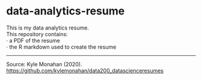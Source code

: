 # data-analytics-resume
This is my data analytics resume.              
This repository contains:          
· a PDF of the resume            
· the R markdown used to create the resume           
***
Source: Kyle Monahan (2020). https://github.com/kylemonahan/data200_datascienceresumes
